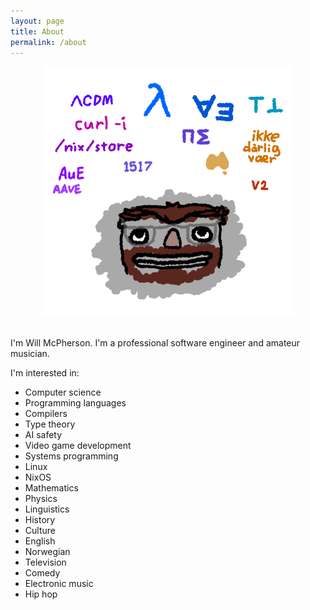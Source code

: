```yaml
---
layout: page
title: About
permalink: /about
---
```


<div align="center"><img src="/assets/images/about.png" width="400" /></div>

<br>

I'm Will McPherson. I'm a professional software engineer and amateur musician.

I'm interested in:
- Computer science
- Programming languages
- Compilers
- Type theory
- AI safety
- Video game development
- Systems programming
- Linux
- NixOS
- Mathematics
- Physics
- Linguistics
- History
- Culture
- English
- Norwegian
- Television
- Comedy
- Electronic music
- Hip hop
